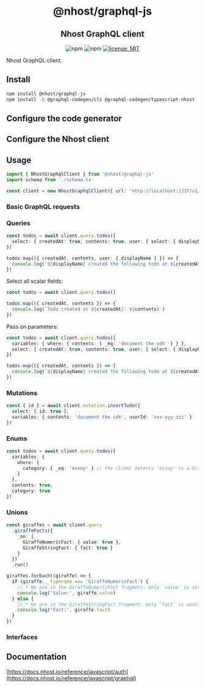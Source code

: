<h1 align="center">@nhost/graphql-js</h1>
<h2 align="center">Nhost GraphQL client</h2>

<p align="center">
  <img alt="npm" src="https://img.shields.io/npm/v/@nhost/graphql-js">
  <img alt="npm" src="https://img.shields.io/npm/dm/@nhost/graphql-js">
  <a href="LICENSE">
    <img src="https://img.shields.io/badge/license-MIT-yellow.svg" alt="license: MIT" />
  </a>
</p>

Nhost GraphQL client.

## Install

```sh
npm install @nhost/graphql-js
npm install -D @graphql-codegen/cli @graphql-codegen/typescript-nhost
```

## Configure the code generator

## Configure the Nhost client

## Usage

```ts
import { NhostGraphqlClient } from '@nhost/graphql-js'
import schema from './schema.ts'

const client = new NhostGraphqlClient({ url: 'http://localhost:1337/v1/graphql', schema })
```

### Basic GraphQL requests

### Queries

```ts
const todos = await client.query.todos({
  select: { createdAt: true, contents: true, user: { select: { displayName: true } } }
})

todos.map(({ createdAt, contents, user: { displayName } }) => {
  console.log(`${displayName} created the following todo at ${createdAt}: ${contents}`)
})
```

Select all scalar fields:

```ts
const todos = await client.query.todos()

todos.map(({ createdAt, contents }) => {
  console.log(`Todo created at ${createdAt}: ${contents}`)
})
```

Pass on parameters:

```ts
const todos = await client.query.todos({
  variables: { where: { contents: { _eq: 'document the sdk' } } },
  select: { createdAt: true, contents: true, user: { select: { displayName: true } } }
})

todos.map(({ createdAt, contents }) => {
  console.log(`${displayName} created the following todo at ${createdAt}: ${contents}`)
})
```

### Mutations

```ts
const { id } = await client.mutation.insertTodo({
  select: { id: true },
  variables: { contents: 'document the sdk', userId: 'xxx-yyy-zzz' }
})
```

### Enums

```ts
const todos = await client.query.todos({
  variables: {
    where: {
      category: { _eq: 'essay' } // the client detects 'essay' is a GraphQL enum value
    }
  },
  contents: true,
  category: true
})
```

### Unions

```ts
const giraffes = await client.query
  .giraffeFacts({
    _on: {
      GiraffeNumericFact: { value: true },
      GiraffeStringFact: { fact: true }
    }
  })
  .run()

giraffes.forEach((giraffe) => {
  if (giraffe.__typename === 'GiraffeNumericFact') {
    // * We are in the GiraffeNumericFact fragment: only `value` is available
    console.log('Value:', giraffe.value)
  } else {
    // * We are in the GiraffeStringFact fragment: only `fact` is available
    console.log('Fact:', giraffe.fact)
  }
})
```

### Interfaces

## Documentation

[https://docs.nhost.io/reference/javascript/auth](https://docs.nhost.io/reference/javascript/graphql)
